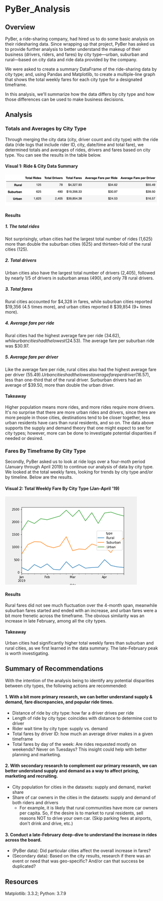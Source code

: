 # PyBer_Analysis

## Overview
PyBer, a ride-sharing company, had hired us to do some basic analysis on their ridesharing data. Since wrapping up that project, PyBer has asked us to provide further analysis to better understand the makeup of their business (drivers, riders, and fares) by city type––urban, suburban and rural––based on city data and ride data provided by the company. 

We were asked to create a summary DataFrame of the ride-sharing data by city type; and, using Pandas and Matplotlib, to create a multiple-line graph that shows the total weekly fares for each city type for a designated timeframe. 

In this analysis, we'll summarize how the data differs by city type and how those differences can be used to make business decisions.

## Analysis
### Totals and Averages by City Type
Through merging the city data (city, driver count and city type) with the ride data (ride logs that include rider ID, city, date/time and total fare), we determined totals and averages of rides, drivers and fares based on city type. You can see the results in the table below.

#### Visual 1: Ride & City Data Summary
![PyBer_data_summary.png](https://github.com/andeevosters/PyBer_Analysis/blob/main/Analysis/PyBer_data_summary.png)

#### Results

##### 1. The total rides
Not surprisingly, urban cities had the largest total number of rides (1,625) more than double the suburban cities (625) and thirteen-fold of the rural cities (125). 

##### 2. Total drivers
Urban cities also have the largest total number of drivers (2,405), followed by nearly 1/5 of drivers in suburban areas (490), and only 78 rural drivers.

##### 3. Total fares
Rural cities accounted for $4,328 in fares, while suburban cities reported $19,356 (4.5 times more), and urban cities reported 8 $39,854 (9+ times more).

##### 4. Average fare per ride
Rural cities had the highest average fare per ride ($34.62), while urban cities had the lowest ($24.53). The average fare per suburban ride was $30.97.

##### 5. Average fare per driver
Like the average fare per ride, rural cities also had the highest average fare per driver ($55.49). Urban cities had the lowest average fare per driver ($16.57), less than one-third that of the rural driver. Surburban drivers had an average of $39.50, more than double the urban driver.

#### Takeaway
Higher population means more rides, and more rides require more drivers. It's no surprise that there are more urban rides and drivers, since there are more people in those cities, destinations tend to be closer together, less urban residents have cars than rural residents, and so on. The data above supports the supply and demand theory that one might expect to see for city types; however, more can be done to investigate potential disparities if needed or desired.


### Fares By Timeframe By City Type
Secondly, PyBer asked us to look at ride logs over a four-moth period (January through April 2019) to continue our analysis of data by city type. We looked at the total weekly fares, looking for trends by city type and/or by timeline. Below are the results. 

#### Visual 2: Total Weekly Fare By City Type (Jan-April '19)
![PyBer_fare_summary.png](https://github.com/andeevosters/PyBer_Analysis/blob/main/Analysis/PyBer_fare_summary.png)

#### Results
Rural fares did not see much fluctuation over the 4-month span, meanwhile suburban fares started and ended with an increase, and urban fares were a bit more frenetic across the timeframe. The obvious similarity was an increase in late February, among all the city types. 

#### Takeaway
Urban cities had significantly higher total weekly fares than suburban and rural cities, as we first learned in the data summary. The late-February peak is worth investigating.

## Summary of Recommendations
With the intention of the analysis being to identify any potential disparities between city types, the following actions are recommended:

#### 1. With a bit more primary research, we can better understand supply & demand, fare discrepancies, and popular ride times.
* Distance of ride by city type: how far a driver drives per ride
* Length of ride by city type: coincides with distance to determine cost to driver
* Rider wait time by city type: supply vs. demand
* Total fares by driver ID: how much an average driver makes in a given timeframe
* Total fares by day of the week: Are rides requested mostly on weekends? Never on Tuesdays? This insight could help with better planning and marketing.

#### 2. With secondary research to complement our primary research, we can better understand supply and demand as a way to affect pricing, marketing and recruiting.
* City population for cities in the datasets: supply and demand, market share
* Share of car owners in the cities in the datasets: supply and demand of both riders and drivers
  * For example, it is likely that rural communities have more car owners per capita. So, if the desire is to market to rural residents, sell reasons NOT to drive your own car. (Skip parking fees at airports, don't drink and drive, etc.)

#### 3. Conduct a late-February deep-dive to understand the increase in rides across the board.
* (PyBer data): Did particular cities affect the overall increase in fares? 
* (Secondary data): Based on the city results, research if there was an event or need that was geo-specific? And/or can that success be duplicated?
  
## Resources
Matplotlib: 3.3.2; Python: 3.7.9
